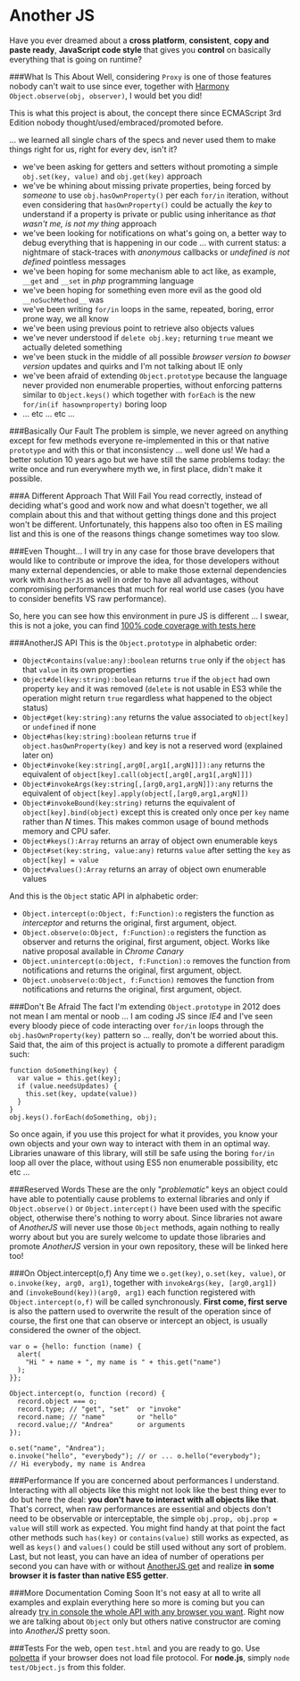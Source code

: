 Another JS
==========
Have you ever dreamed about a **cross platform**, **consistent**, **copy and paste ready**, **JavaScript code style** that gives you **control** on basically everything that is going on runtime?

###What Is This About
Well, considering `Proxy` is one of those features nobody can't wait to use since ever, together with [Harmony](http://wiki.ecmascript.org/doku.php?id=harmony:observe) `Object.observe(obj, observer)`, I would bet you did!

This is what this project is about, the concept there since ECMAScript 3rd Edition nobody thought/used/embraced/promoted before.

... we learned all single chars of the specs and never used them to make things right for us, right for every dev, isn't it?

  * we've been asking for getters and setters without promoting a simple `obj.set(key, value)` and `obj.get(key)` approach
  * we've be whining about missing private properties, being forced by *someone* to use `obj.hasOwnProperty()` per each `for/in` iteration, without even considering that `hasOwnProperty()` could be actually the *key* to understand if a property is private or public using inheritance as *that wasn't me, is not my thing* approach
  * we've been looking for notifications on what's going on, a better way to debug everything that is happening in our code ... with current status: a nightmare of stack-traces with *anonymous* callbacks or *undefined is not defined* pointless messages
  * we've been hoping for some mechanism able to act like, as example, `__get` and `__set` in *php* programming language
  * we've been hoping for something even more evil as the good old `__noSuchMethod__` was
  * we've been writing `for/in` loops in the same, repeated, boring, error prone way, we all know
  * we've been using previous point to retrieve also objects values
  * we've never understood if `delete obj.key;` returning `true` meant we actually deleted something
  * we've been stuck in the middle of all possible *browser version to bowser version* updates and quirks and I'm not talking about IE only
  * we've been afraid of extending `Object.prototype` because the language never provided non enumerable properties, without enforcing patterns similar to `Object.keys()` which together with `forEach` is the new `for/in(if hasownproperty)` boring loop
  * ... etc ... etc ...

###Basically Our Fault
The problem is simple, we never agreed on anything except for few methods everyone re-implemented in this or that native `prototype` and with this or that inconsistency ... well done us!
We had a better solution 10 years ago but we have still the same problems today: the write once and run everywhere myth we, in first place, didn't make it possible.

###A Different Approach That Will Fail
You read correctly, instead of deciding what's good and work now and what doesn't together, we all complain about this and that without getting things done and this project won't be different.
Unfortunately, this happens also too often in ES mailing list and this is one of the reasons things change sometimes way too slow.

###Even Thought...
I will try in any case for those brave developers that would like to contribute or improve the idea, for those developers without many external dependencies, or able to make those external dependencies work with `AnotherJS` as well in order to have all advantages, without compromising performances that much for real world use cases (you have to consider benefits VS raw performance).

So, here you can see how this environment in pure JS is different ... I swear, this is not a joke, you can find [100% code coverage with tests here](https://github.com/WebReflection/another-js/blob/master/test/Object.js)

###AnotherJS API
This is the `Object.prototype` in alphabetic order:

  * `Object#contains(value:any):boolean` returns `true` only if the `object` has that `value` in its own properties
  * `Object#del(key:string):boolean` returns `true` if the `object` had own property `key` and it was removed (`delete` is not usable in ES3 while the operation might return `true` regardless what happened to the object status)
  * `Object#get(key:string):any` returns the value associated to `object[key]` or `undefined` if none
  * `Object#has(key:string):boolean` returns `true` if `object.hasOwnProperty(key)` and key is not a reserved word (explained later on)
  * `Object#invoke(key:string[,arg0[,arg1[,argN]]]):any` returns the equivalent of `object[key].call(object[,arg0[,arg1[,argN]]])`
  * `Object#invokeArgs(key:string[,[arg0,arg1,argN]]):any` returns the equivalent of `object[key].apply(object[,[arg0,arg1,argN]])`
  * `Object#invokeBound(key:string)` returns the equivalent of `object[key].bind(object)` except this is created only once per `key` name rather than *N* times. This makes common usage of bound methods memory and CPU safer.
  * `Object#keys():Array` returns an array of object own enumerable keys
  * `Object#set(key:string, value:any)` returns `value` after setting the `key` as `object[key] = value`
  * `Object#values():Array` returns an array of object own enumerable values

And this is the `Object` static API in alphabetic order:

  * `Object.intercept(o:Object, f:Function):o` registers the function as *interceptor* and returns the original, first argument, object.
  * `Object.observe(o:Object, f:Function):o` registers the function as observer and returns the original, first argument, object. Works like native proposal available in *Chrome Canary*
  * `Object.unintercept(o:Object, f:Function):o` removes the function from notifications and returns the original, first argument, object.
  * `Object.unobserve(o:Object, f:Function)` removes the function from notifications and returns the original, first argument, object.

###Don't Be Afraid
The fact I'm extending `Object.prototype` in 2012 does not mean I am mental or noob ... I am coding JS since *IE4* and I've seen every bloody piece of code interacting over `for/in` loops through the `obj.hasOwnProperty(key)` pattern so ... really, don't be worried about this.
Said that, the aim of this project is actually to promote a different paradigm such:

    function doSomething(key) {
      var value = this.get(key);
      if (value.needsUpdates) {
        this.set(key, update(value))
      }
    }
    obj.keys().forEach(doSomething, obj);

So once again, if you use this project for what it provides, you know your own objects and your own way to interact with them in an optimal way.
Libraries unaware of this library, will still be safe using the boring `for/in` loop all over the place, without using ES5 non enumerable possibility, etc etc ...

###Reserved Words
These are the only "*problematic*" keys an object could have able to potentially cause problems to external libraries and only if `Object.observe()` or `Object.intercept()` have been used with the specific object, otherwise there's nothing to worry about.
Since libraries not aware of *AnotherJS* will never use those `Object` methods, again nothing to really worry about but you are surely welcome to update those libraries and promote *AnotherJS* version in your own repository, these will be linked here too!

###On Object.intercept(o,f)
Any time we `o.get(key)`, `o.set(key, value)`, or `o.invoke(key, arg0, arg1)`, together with `invokeArgs(key, [arg0,arg1])` and `(invokeBound(key))(arg0, arg1)` each function registered with `Object.intercept(o,f)` will be called synchronously.
**First come, first serve** is also the pattern used to overwrite the result of the operation since of course, the first one that can observe or intercept an object, is usually considered the owner of the object.

    var o = {hello: function (name) {
      alert(
        "Hi " + name + ", my name is " + this.get("name")
      );
    }};

    Object.intercept(o, function (record) {
      record.object === o;
      record.type; // "get", "set"  or "invoke"
      record.name; // "name"        or "hello"
      record.value;// "Andrea"      or arguments
    });

    o.set("name", "Andrea");
    o.invoke("hello", "everybody"); // or ... o.hello("everybody");
    // Hi everybody, my name is Andrea

###Performance
If you are concerned about performances I understand. Interacting with all objects like this might not look like the best thing ever to do but here the deal: **you don't have to interact with all objects like that**.
That's correct, when raw performances are essential and objects don't need to be observable or interceptable, the simple `obj.prop, obj.prop = value` will still work as expected.
You might find handy at that point the fact other methods such `has(key)` or `contains(value)` still works as expected, as well as `keys()` and `values()` could be still used without any sort of problem.
Last, but not least, you can have an idea of number of operations per second you can have with or without [AnotherJS get](http://jsperf.com/another-js-get) and realize **in some browser it is faster than native ES5 getter**.

###More Documentation Coming Soon
It's not easy at all to write all examples and explain everything here so more is coming but you can already [try in console the whole API with any browser you want](http://www.3site.eu/another-js/).
Right now we are talking about `Object` only but others native constructor are coming into *AnotherJS* pretty soon.

###Tests
For the web, open `test.html` and you are ready to go. Use [polpetta](https://github.com/WebReflection/polpetta) if your browser does not load file protocol. For **node.js**, simply `node test/Object.js` from this folder.
